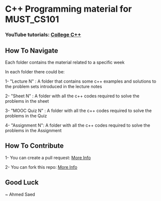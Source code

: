 # C++ Programming material for MUST_CS101 
### YouTube tutorials: [College C++](https://youtube.com/playlist?list=PLBUSkgRXZxIGMz-jzUXdAwS8HH_LU6ovO)

## How To Navigate
Each folder contains the material related to a specific week

In each folder there could be:

1- "Lecture N" : A folder that contains some c++ examples and solutions to the problem sets introduced in the lecture notes

2- "Sheet N" : A folder with all the c++ codes required to solve the problems in the sheet

3- "MOOC Quiz N" : A folder with all the c++ codes required to solve the problems in the Quiz

4- "Assignment N": A folder with all the c++ codes required to solve the problems in the Assignment

## How To Contribute 
1- You can create a pull request: [More Info](https://docs.github.com/en/pull-requests/collaborating-with-pull-requests/proposing-changes-to-your-work-with-pull-requests/about-pull-requests)

2- You can fork this repo: [More Info](https://docs.github.com/en/get-started/quickstart/fork-a-repo)

## Good Luck
~ Ahmed Saed